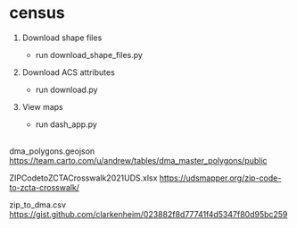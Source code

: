 # census
1. Download shape files
    - run download_shape_files.py 

2. Download ACS attributes
    - run download.py

3. View maps
    - run dash_app.py

\
dma_polygons.geojson
https://team.carto.com/u/andrew/tables/dma_master_polygons/public

ZIPCodetoZCTACrosswalk2021UDS.xlsx
https://udsmapper.org/zip-code-to-zcta-crosswalk/

zip_to_dma.csv
https://gist.github.com/clarkenheim/023882f8d77741f4d5347f80d95bc259
